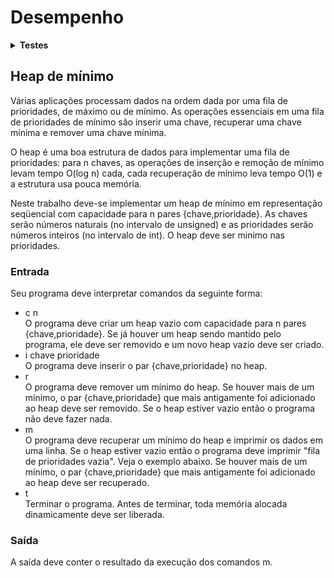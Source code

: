 # <b>Desempenho</b>

<details><summary><b>Testes</b></summary><p>

01:  saída correta.\
02:  saída correta.\
03:  limite de tempo ou memória excedido.\
04:  saída incorreta.\

Número de casos-de-teste: 4.\
Casos-de-teste bem sucedidos: 2.\
<b>Acerto: 50%</b>

</p></details>

## <b>Heap de mínimo</b>

Várias aplicações processam dados na ordem dada por uma fila de prioridades, de máximo ou de mínimo. As operações essenciais em uma fila de prioridades de mínimo são inserir uma chave, recuperar uma chave mínima e remover uma chave mínima.

O heap é uma boa estrutura de dados para implementar uma fila de prioridades: para n chaves, as operações de inserção e remoção de mínimo levam tempo O(log n) cada, cada recuperação de mínimo leva tempo O(1) e a estrutura usa pouca memória.

Neste trabalho deve-se implementar um heap de mínimo em representação seqüencial com capacidade para n pares {chave,prioridade}. As chaves serão números naturais (no intervalo de unsigned) e as prioridades serão números inteiros (no intervalo de int). O heap deve ser minimo nas prioridades.

### <b>Entrada</b>

Seu programa deve interpretar comandos da seguinte forma:
- c n\
O programa deve criar um heap vazio com capacidade para n pares {chave,prioridade}. Se já houver um heap sendo mantido pelo programa, ele deve ser removido e um novo heap vazio deve ser criado.
- i chave prioridade\
O programa deve inserir o par {chave,prioridade} no heap.
- r\
O programa deve remover um mínimo do heap. Se houver mais de um mínimo, o par {chave,prioridade} que mais antigamente foi adicionado ao heap deve ser removido. Se o heap estiver vazio então o programa não deve fazer nada.
- m\
O programa deve recuperar um mínimo do heap e imprimir os dados em uma linha. Se o heap estiver vazio então o programa deve imprimir "fila de prioridades vazia". Veja o exemplo abaixo. Se houver mais de um mínimo, o par {chave,prioridade} que mais antigamente foi adicionado ao heap deve ser recuperado.
- t\
Terminar o programa. Antes de terminar, toda memória alocada dinamicamente deve ser liberada.

### <b>Saída</b>

A saída deve conter o resultado da execução dos comandos m.
